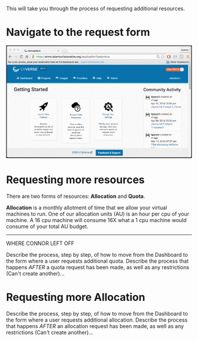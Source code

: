 This will take you through the process of requesting additional resources.

# Navigate to the request form

![](./media/navigate_to_resource_request_form.gif)

# Requesting more resources

There are two forms of resources: **Allocation** and **Quota**. 

**Allocation** is a monthly allotment of time that we allow your virtual machines
to run. One of our allocation units (AU) is an hour per cpu of your machine. A
16 cpu machine will consume 16X what a 1 cpu machine would consume of your
total AU budget.

---
WHERE CONNOR LEFT OFF


Describe the process, step by step, of how to move from the Dashboard to the form where a user requests additional quota.
Describe the process that happens *AFTER* a quota request has been made, as well as any restrictions (Can't create another)...

# Requesting more Allocation

Describe the process, step by step, of how to move from the Dashboard to the form where a user requests additional allocation.
Describe the process that happens *AFTER* an allocation request has been made, as well as any restrictions (Can't create another)...
